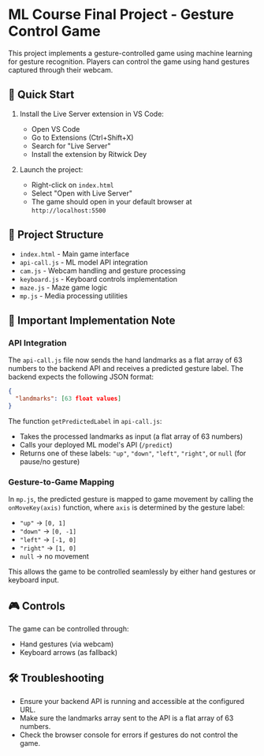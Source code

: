 # ML Course Final Project - Gesture Control Game

This project implements a gesture-controlled game using machine learning for gesture recognition. Players can control the game using hand gestures captured through their webcam.

## 🚀 Quick Start

1. Install the Live Server extension in VS Code:
   - Open VS Code
   - Go to Extensions (Ctrl+Shift+X)
   - Search for "Live Server"
   - Install the extension by Ritwick Dey

2. Launch the project:
   - Right-click on `index.html`
   - Select "Open with Live Server"
   - The game should open in your default browser at `http://localhost:5500`

## 📁 Project Structure

- `index.html` - Main game interface
- `api-call.js` - ML model API integration
- `cam.js` - Webcam handling and gesture processing
- `keyboard.js` - Keyboard controls implementation
- `maze.js` - Maze game logic
- `mp.js` - Media processing utilities

## 🔧 Important Implementation Note

### API Integration

The `api-call.js` file now sends the hand landmarks as a flat array of 63 numbers to the backend API and receives a predicted gesture label. The backend expects the following JSON format:

```json
{
  "landmarks": [63 float values]
}
```

The function `getPredictedLabel` in `api-call.js`:
- Takes the processed landmarks as input (a flat array of 63 numbers)
- Calls your deployed ML model's API (`/predict`)
- Returns one of these labels: `"up"`, `"down"`, `"left"`, `"right"`, or `null` (for pause/no gesture)

### Gesture-to-Game Mapping

In `mp.js`, the predicted gesture is mapped to game movement by calling the `onMoveKey(axis)` function, where `axis` is determined by the gesture label:
- `"up"` → `[0, 1]`
- `"down"` → `[0, -1]`
- `"left"` → `[-1, 0]`
- `"right"` → `[1, 0]`
- `null` → no movement

This allows the game to be controlled seamlessly by either hand gestures or keyboard input.

## 🎮 Controls

The game can be controlled through:
- Hand gestures (via webcam)
- Keyboard arrows (as fallback)

## 🛠️ Troubleshooting

- Ensure your backend API is running and accessible at the configured URL.
- Make sure the landmarks array sent to the API is a flat array of 63 numbers.
- Check the browser console for errors if gestures do not control the game.